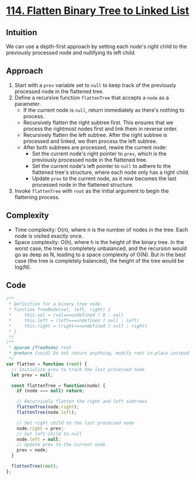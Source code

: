 # [114. Flatten Binary Tree to Linked List](https://leetcode.com/problems/flatten-binary-tree-to-linked-list/description/)

## Intuition

We can use a depth-first approach by setting each node's right child to the previously processed node and nullifying its left child.

## Approach

1. Start with a `prev` variable set to `null` to keep track of the previously processed node in the flattened tree.
2. Define a recursive function `flattenTree` that accepts a `node` as a parameter.
   - If the current node is `null`, return immediately as there's nothing to process.
   - Recursively flatten the right subtree first. This ensures that we process the rightmost nodes first and link them in reverse order.
   - Recursively flatten the left subtree. After the right subtree is processed and linked, we then process the left subtree.
   - After both subtrees are processed, rewire the current node:
     - Set the current node's right pointer to `prev`, which is the previously processed node in the flattened tree.
     - Set the current node's left pointer to `null` to adhere to the flattened tree's structure, where each node only has a right child.
     - Update `prev` to the current node, as it now becomes the last processed node in the flattened structure.
3. Invoke `flattenTree` with `root` as the initial argument to begin the flattening process.

## Complexity

- Time complexity: O(n), where n is the number of nodes in the tree. Each node is visited exactly once.
- Space complexity: O(h), where h is the height of the binary tree. In the worst case, the tree is completely unbalanced, and the recursion would go as deep as N, leading to a space complexity of O(N). But in the best case (the tree is completely balanced), the height of the tree would be log(N).

## Code

```javascript
/**
 * Definition for a binary tree node.
 * function TreeNode(val, left, right) {
 *     this.val = (val===undefined ? 0 : val)
 *     this.left = (left===undefined ? null : left)
 *     this.right = (right===undefined ? null : right)
 * }
 */
/**
 * @param {TreeNode} root
 * @return {void} Do not return anything, modify root in-place instead.
 */
var flatten = function (root) {
  // Initialize prev to track the last processed node
  let prev = null;

  const flattenTree = function(node) {
    if (node === null) return;

    // Recursively flatten the right and left subtrees
    flattenTree(node.right);
    flattenTree(node.left);

    // Set right child to the last processed node
    node.right = prev;
    // Set left child to null
    node.left = null;
    // Update prev to the current node
    prev = node;
  }

  flattenTree(root);
};
```
